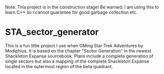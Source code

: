 Note: This project is in the construction stage! 
Be warned: I am using this to learn C++ so I cannot guarantee for good garbage collection etc.
# STA_sector_generator

This is a fun little project I use when GMing Star Trek Adventures by Modiphius. It is based on the chapter "Sector Generation" in the newest Shackleton Expanse sourcebook.
Plans include a complete generation of single sectors but also a mapping of the complete Shackleton Expanse located in the outermost region of the beta quadrant.